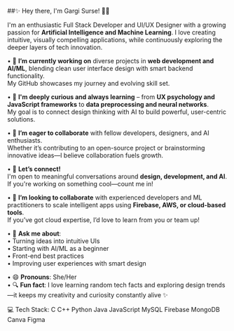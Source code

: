 ##✨ Hey there, I'm Gargi Surse! 👩‍💻

I'm an enthusiastic Full Stack Developer and UI/UX Designer with a growing passion for **Artificial Intelligence and Machine Learning**. I love creating intuitive, visually compelling applications, while continuously exploring the deeper layers of tech innovation.

• 🔭 **I’m currently working on** diverse projects in **web development and AI/ML**, blending clean user interface design with smart backend functionality.  
  My GitHub showcases my journey and evolving skill set.

• 🌱 **I'm deeply curious and always learning** – from **UX psychology and JavaScript frameworks** to **data preprocessing and neural networks**.  
  My goal is to connect design thinking with AI to build powerful, user-centric solutions.

• 👯 **I’m eager to collaborate** with fellow developers, designers, and AI enthusiasts.  
  Whether it’s contributing to an open-source project or brainstorming innovative ideas—I believe collaboration fuels growth.

• 🤝 **Let’s connect!**  
  I'm open to meaningful conversations around **design, development, and AI**. If you're working on something cool—count me in!

• 🤔 **I’m looking to collaborate** with experienced developers and ML practitioners to scale intelligent apps using **Firebase, AWS, or cloud-based tools**.  
  If you’ve got cloud expertise, I’d love to learn from you or team up!

• 💬 **Ask me about**:  
  • Turning ideas into intuitive UIs  
  • Starting with AI/ML as a beginner  
  • Front-end best practices  
  • Improving user experiences with smart design

• 😄 **Pronouns**: She/Her  
• 🔍 **Fun fact**: I love learning random tech facts and exploring design trends—it keeps my creativity and curiosity constantly alive ✨

💻 Tech Stack:
C C++ Python Java JavaScript MySQL Firebase MongoDB Canva Figma
